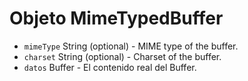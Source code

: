 # Objeto MimeTypedBuffer

* `mimeType` String (optional) - MIME type of the buffer.
* `charset` String (optional) - Charset of the buffer.
* `datos` Buffer - El contenido real del Buffer.
